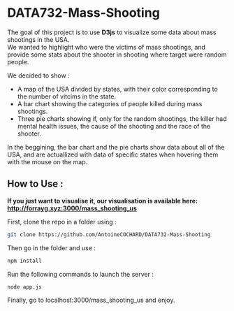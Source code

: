 # DATA732-Mass-Shooting

The goal of this project is to use __D3js__ to visualize some data about mass shootings in the USA.  
We wanted to highlight who were the victims of mass shootings, and provide some stats about the shooter in shooting where target were random people.  

We decided to show :
- A map of the USA divided by states, with their color corresponding to the number of vitcims in the state.
- A bar chart showing the categories of people killed during mass shootings.
- Three pie charts showing if, only for the random shootings, the killer had mental health issues, the cause of the shooting and the race of the shooter.

In the beggining, the bar chart and the pie charts show data about all of the USA, and are actuallized with data of specific states when hovering them with the mouse on the map.

## How to Use :

**If you just want to visualise it, our visualisation is available here: http://forrayg.xyz:3000/mass_shooting_us**

First, clone the repo in a folder using :
```sh
git clone https://github.com/AntoineCOCHARD/DATA732-Mass-Shooting
```
Then go in the folder and use :
```sh
npm install
```
Run the following commands to launch the server :
```sh
node app.js
```
Finally, go to localhost:3000/mass_shooting_us and enjoy.

